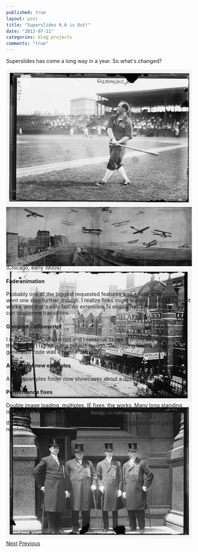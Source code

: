 ```yaml
---
published: true
layout: post
title: "Superslides 0.6 is Out!"
date: "2013-07-11"
categories: blog projects
comments: "true"
---
```


Superslides has come a long way in a year. So what's changed?

<!-- more -->

<div class="wide-container">
  <div id="slides">
    <div class="slides-container">
      <img src="/images/posts/chicago-3.jpg">
      <img src="/images/posts/chicago-2.jpg">
      <img src="/images/posts/chicago-1.jpg">
      <img src="/images/posts/chicago-4.jpg">
    </div>
    <nav class="slides-navigation">
      <a href="#" class="next">Next</a>
      <a href="#" class="prev">Previous</a>
    </nav>
  </div>
</div>
(Chicago, early 1900s)

#### Fade animation

Probably one of the biggest requested features was a fade animation. I went one step further, though. I realize folks might want to customize how it works, and that's only fair. An extensible fx engine has been added so you can customize transitions.

#### Goodbye Coffeescript

I really do like Coffeescript and I continue to use it where appropriate. I felt that it wasn't right for this project though. Debugging issues through CS generated code was a huge frustration.

#### A bunch of new examples

A new examples folder now showcases about a dozen features.

#### Performance fixes

Double image loading, multiples, IE fixes, the works. Many long standing issues resolved on this release;

If you do happen upon a bug, [post an issue on Github](https://github.com/nicinabox/superslides/issues) and we'll get it resolved.

<script src="http://cdnjs.cloudflare.com/ajax/libs/jquery-easing/1.3/jquery.easing.min.js">
</script>
<script src="https://rawgithub.com/benbarnett/jQuery-Animate-Enhanced/master/jquery.animate-enhanced.min.js">
</script>
<script src="https://rawgithub.com/nicinabox/superslides/0.6.2/dist/jquery.superslides.min.js" type="text/javascript" charset="utf-8">
</script>

<style>
  .wide-container {
    width: 100%;
    height: 500px;
    margin-bottom: 30px;
  }
</style>

<script>
  $(function() {
    $('#slides').superslides({
      inherit_height_from: '.wide-container',
      animation: 'fade',
      play: 5000
    });
  });
</script>
